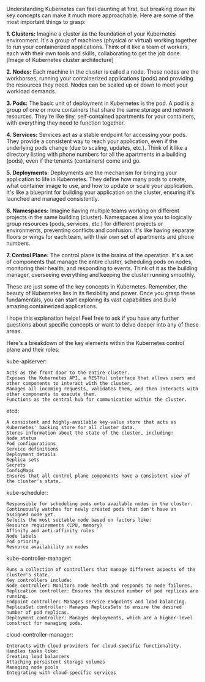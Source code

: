 

Understanding Kubernetes can feel daunting at first, but breaking down its key concepts can make it much more approachable. Here are some of the most important things to grasp:

**1. Clusters:** Imagine a cluster as the foundation of your Kubernetes environment. It's a group of machines (physical or virtual) working together to run your containerized applications. Think of it like a team of workers, each with their own tools and skills, collaborating to get the job done.
[Image of Kubernetes cluster architecture]

**2. Nodes:** Each machine in the cluster is called a node. These nodes are the workhorses, running your containerized applications (pods) and providing the resources they need. Nodes can be scaled up or down to meet your workload demands.

**3. Pods:** The basic unit of deployment in Kubernetes is the pod. A pod is a group of one or more containers that share the same storage and network resources. They're like tiny, self-contained apartments for your containers, with everything they need to function together.

**4. Services:** Services act as a stable endpoint for accessing your pods. They provide a consistent way to reach your application, even if the underlying pods change (due to scaling, updates, etc.). Think of it like a directory listing with phone numbers for all the apartments in a building (pods), even if the tenants (containers) come and go.

**5. Deployments:** Deployments are the mechanism for bringing your application to life in Kubernetes. They define how many pods to create, what container image to use, and how to update or scale your application. It's like a blueprint for building your application on the cluster, ensuring it's launched and managed consistently.

**6. Namespaces:** Imagine having multiple teams working on different projects in the same building (cluster). Namespaces allow you to logically group resources (pods, services, etc.) for different projects or environments, preventing conflicts and confusion. It's like having separate floors or wings for each team, with their own set of apartments and phone numbers.

**7. Control Plane:** The control plane is the brains of the operation. It's a set of components that manage the entire cluster, scheduling pods on nodes, monitoring their health, and responding to events. Think of it as the building manager, overseeing everything and keeping the cluster running smoothly.

These are just some of the key concepts in Kubernetes. Remember, the beauty of Kubernetes lies in its flexibility and power. Once you grasp these fundamentals, you can start exploring its vast capabilities and build amazing containerized applications.

I hope this explanation helps! Feel free to ask if you have any further questions about specific concepts or want to delve deeper into any of these areas.





Here's a breakdown of the key elements within the Kubernetes control plane and their roles:

kube-apiserver:

	Acts as the front door to the entire cluster.
	Exposes the Kubernetes API, a RESTful interface that allows users and other components to interact with the cluster.
	Manages all incoming requests, validates them, and then interacts with other components to execute them.
	Functions as the central hub for communication within the cluster.

etcd:

	A consistent and highly-available key-value store that acts as Kubernetes' backing store for all cluster data.
	Stores information about the state of the cluster, including:
	Node status
	Pod configurations
	Service definitions
	Deployment details
	Replica sets
	Secrets
	ConfigMaps
	Ensures that all control plane components have a consistent view of the cluster's state.

kube-scheduler:

	Responsible for scheduling pods onto available nodes in the cluster.
	Continuously watches for newly created pods that don't have an assigned node yet.
	Selects the most suitable node based on factors like:
	Resource requirements (CPU, memory)
	Affinity and anti-affinity rules
	Node labels
	Pod priority
	Resource availability on nodes

kube-controller-manager:

	Runs a collection of controllers that manage different aspects of the cluster's state.
	Key controllers include:
	Node controller: Monitors node health and responds to node failures.
	Replication controller: Ensures the desired number of pod replicas are running.
	Endpoint controller: Manages service endpoints and load balancing.
	ReplicaSet controller: Manages ReplicaSets to ensure the desired number of pod replicas.
	Deployment controller: Manages deployments, which are a higher-level construct for managing pods.

cloud-controller-manager:

	Interacts with cloud providers for cloud-specific functionality.
	Handles tasks like:
	Creating load balancers
	Attaching persistent storage volumes
	Managing node pools
	Integrating with cloud-specific services


